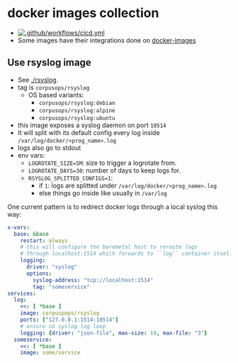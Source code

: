 # docker images collection

- [![.github/workflows/cicd.yml](https://github.com/corpusops/docker-misc/workflows/.github/workflows/cicd.yml/badge.svg?branch=main)](https://github.com/corpusops/docker-hugo/actions?query=workflow%3A.github%2Fworkflows%2Fcicd.yml+branch%3Amain)
- Some images have their integrations done on [docker-images](https://github.com/corpusops/docker-images)

## Use rsyslog image
- See [./rsyslog](./rsyslog).
- tag is ``corpusops/rsyslog``
    - OS based variants:
        - ``corpusops/rsyslog:debian``
        - ``corpusops/rsyslog:alpine``
        - ``corpusops/rsyslog:ubuntu``
- this image exposes a syslog daemon on port ``10514``
- It will split with its default config every log inside ``/var/log/docker/<prog_name>.log``
- logs also go to stdout
- env vars:
    - ``LOGROTATE_SIZE=5M``: size to trigger a logrotate from.
    - ``LOGROTATE_DAYS=30``: number of days to keep logs for.
    - ``RSYSLOG_SPLITTED_CONFIGS=1``:
        - if ``1``: logs are splitted under ``/var/log/docker/<prog_name>.log``
        - else things go inside like usually in ``/var/log``

One current pattern is to redirect docker logs through a local syslog this way:

```yaml
x-vars:
  base: &base
    restart: always
    # this will configure the baremetal host to reroute logs
    # through localhost:1514 which forwards to ``log`` container itself
    logging:
      driver: "syslog"
      options:
        syslog-address: "tcp://localhost:1514"
        tag: "someservice"
services:
  log:
    <<: [ *base ]
    image: corpuspops/rsyslog
    ports: ["127.0.0.1:1514:10514"]
    # ensure no syslog log loop
    logging: {driver: "json-file", max-size: 10, max-file: "3"}
  someservice:
    <<: [ *base ]
    image: some/service
```
